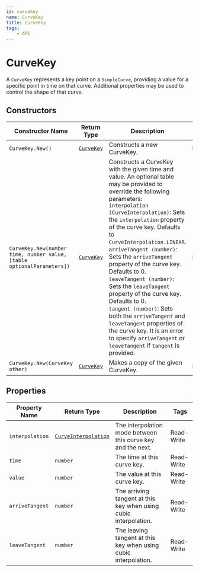 ```yaml
---
id: curvekey
name: CurveKey
title: CurveKey
tags:
    - API
---
```


# CurveKey

A `CurveKey` represents a key point on a `SimpleCurve`, providing a value for a specific point in time on that curve. Additional properties may be used to control the shape of that curve.

## Constructors

| Constructor Name | Return Type | Description | Tags |
| ----------- | ----------- | ----------- | ---- |
| `CurveKey.New()` | [`CurveKey`](curvekey.md) | Constructs a new CurveKey. | None |
| `CurveKey.New(number time, number value, [table optionalParameters])` | [`CurveKey`](curvekey.md) | Constructs a CurveKey with the given time and value. An optional table may be provided to override the following parameters:<br>`interpolation (CurveInterpolation)`: Sets the `interpolation` property of the curve key. Defaults to `CurveInterpolation.LINEAR`.<br>`arriveTangent (number)`: Sets the `arriveTangent` property of the curve key. Defaults to 0.<br>`leaveTangent (number)`: Sets the `leaveTangent` property of the curve key. Defaults to 0.<br>`tangent (number)`: Sets both the `arriveTangent` and `leaveTangent` properties of the curve key. It is an error to specify `arriveTangent` or `leaveTangent` if `tangent` is provided. | None |
| `CurveKey.New(CurveKey other)` | [`CurveKey`](curvekey.md) | Makes a copy of the given CurveKey. | None |

## Properties

| Property Name | Return Type | Description | Tags |
| -------- | ----------- | ----------- | ---- |
| `interpolation` | [`CurveInterpolation`](enums.md#curveinterpolation) | The interpolation mode between this curve key and the next. | Read-Write |
| `time` | `number` | The time at this curve key. | Read-Write |
| `value` | `number` | The value at this curve key. | Read-Write |
| `arriveTangent` | `number` | The arriving tangent at this key when using cubic interpolation. | Read-Write |
| `leaveTangent` | `number` | The leaving tangent at this key when using cubic interpolation. | Read-Write |
